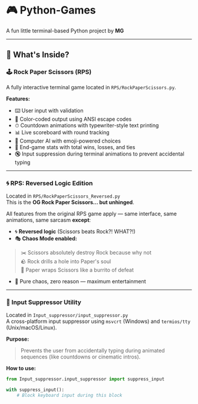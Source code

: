 # 🎮 Python-Games
A fun little terminal-based Python project by **MG** 

---

## 🚀 What's Inside?

### 🕹️ Rock Paper Scissors (RPS)
A fully interactive terminal game located in `RPS/RockPaperScissors.py`.

**Features:**
- ⌨️ User input with validation
- 🎨 Color-coded output using ANSI escape codes
- ⏱ Countdown animations with typewriter-style text printing
- 📊 Live scoreboard with round tracking
- 🤖 Computer AI with emoji-powered choices
- 🧠 End-game stats with total wins, losses, and ties
- 🔇 Input suppression during terminal animations to prevent accidental typing

---

### 🌀 RPS: Reversed Logic Edition
Located in `RPS/RockPaperScissors_Reversed.py`  
This is the **OG Rock Paper Scissors... but unhinged**.

All features from the original RPS game apply — same interface, same animations, same sarcasm **except**:
- 🌀 **Reversed logic** (Scissors beats Rock?! WHAT?!)
- 🎭 **Chaos Mode enabled:** 
>✂️ Scissors absolutely destroy Rock because why not   
>🪨 Rock drills a hole into Paper's soul  
>📄 Paper wraps Scissors like a burrito of defeat
- 🧪 Pure chaos, zero reason — maximum entertainment

---

### 🔐 Input Suppressor Utility
Located in `Input_suppressor/input_suppressor.py`  
A cross-platform input suppressor using `msvcrt` (Windows) and `termios/tty` (Unix/macOS/Linux).

**Purpose:**
> Prevents the user from accidentally typing during animated sequences (like countdowns or cinematic intros).

**How to use:**
```python
from Input_suppressor.input_suppressor import suppress_input

with suppress_input():
    # Block keyboard input during this block
